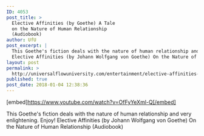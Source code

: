 ```yaml
---
ID: 4053
post_title: >
  Elective Affinities (by Goethe) A Tale
  on the Nature of Human Relationship
  (Audiobook)
author: UfU
post_excerpt: |
  This Goethe's fiction deals with the nature of human relationship and very enlightening. Enjoy!
  Elective Affinities (by Johann Wolfgang von Goethe) On the Nature of Human Relationship (Audiobook)
layout: post
permalink: >
  http://universalflowuniversity.com/entertainment/elective-affinities-by-goethe-a-tale-on-the-nature-of-human-relationship-audiobook/
published: true
post_date: 2018-01-04 12:38:36
---
```

[embed]https://www.youtube.com/watch?v=OfFyYeXml-Q[/embed]<br>
<p>This Goethe's fiction deals with the nature of human relationship and very enlightening. Enjoy!
Elective Affinities (by Johann Wolfgang von Goethe) On the Nature of Human Relationship (Audiobook)</p>
